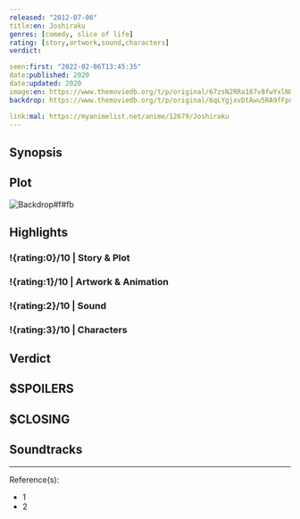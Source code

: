 ```yaml
---
released: "2012-07-06"
title:en: Joshiraku
genres: [comedy, slice of life]
rating: [story,artwork,sound,characters]
verdict:

seen:first: "2022-02-06T13:45:35"
date:published: 2020
date:updated: 2020
image:en: https://www.themoviedb.org/t/p/original/67zsN2RRa187v8fwYxlN8c8T19X.jpg
backdrop: https://www.themoviedb.org/t/p/original/6qLYgjxvDtAwu5RA9fFpoyg23aX.jpg

link:mal: https://myanimelist.net/anime/12679/Joshiraku
---
```



## Synopsis

## Plot

![Backdrop#f#fb](https://www.themoviedb.org/t/p/original/6qLYgjxvDtAwu5RA9fFpoyg23aX.jpg "Source: TMDB")

## Highlights

### !{rating:0}/10 | Story & Plot

### !{rating:1}/10 | Artwork & Animation

### !{rating:2}/10 | Sound

### !{rating:3}/10 | Characters

## Verdict

## $SPOILERS

## $CLOSING

## Soundtracks

***
Reference(s):

- 1
- 2
